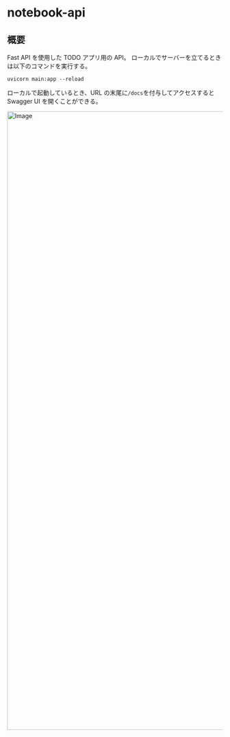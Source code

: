 # notebook-api

## 概要

Fast API を使用した TODO アプリ用の API。
ローカルでサーバーを立てるときは以下のコマンドを実行する。

```
uvicorn main:app --reload
```

ローカルで起動しているとき、URL の末尾に`/docs`を付与してアクセスすると Swagger UI を開くことができる。

<img width="1441" alt="Image" src="https://github.com/user-attachments/assets/622905cb-6981-4c76-b79a-7b5d532620c0" />
